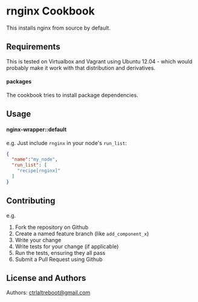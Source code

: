 rnginx Cookbook
======================
This installs nginx from source by default.

Requirements
------------
This is tested on Virtualbox and Vagrant using Ubuntu 12.04 - which would probably make it work with that distribution and derivatives.

#### packages
The cookbook tries to install package dependencies.

Usage
-----
#### nginx-wrapper::default

e.g.
Just include `rnginx` in your node's `run_list`:

```json
{
  "name":"my_node",
  "run_list": [
    "recipe[rnginx]"
  ]
}
```

Contributing
------------
e.g.
1. Fork the repository on Github
2. Create a named feature branch (like `add_component_x`)
3. Write your change
4. Write tests for your change (if applicable)
5. Run the tests, ensuring they all pass
6. Submit a Pull Request using Github

License and Authors
-------------------
Authors: ctrlaltreboot@gmail.com
